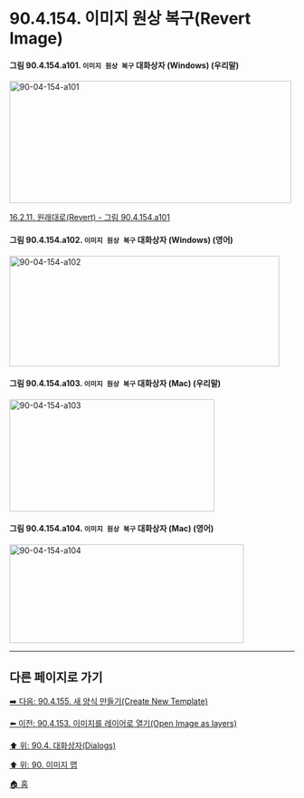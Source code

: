 # 90.4.154. 이미지 원상 복구(Revert Image)

<a id="90-04-154-a101"></a>

#### 그림 90.4.154.a101. `이미지 원상 복구` 대화상자 (Windows) (우리말)
<img width="498" height="216" alt="90-04-154-a101" src="https://github.com/user-attachments/assets/d1530e4d-9807-4da2-9428-da489863fb93" />

[16.2.11. 원래대로(Revert) - 그림 90.4.154.a101](./16-02-11-00-revert.md#90-04-154-a101)

<a id="90-04-154-a102"></a>

#### 그림 90.4.154.a102. `이미지 원상 복구` 대화상자 (Windows) (영어)
<img width="477" height="195" alt="90-04-154-a102" src="https://github.com/user-attachments/assets/2c32e54b-ad58-47ee-9dfb-1f5837a98944" />

<a id="90-04-154-a103"></a>

#### 그림 90.4.154.a103. `이미지 원상 복구` 대화상자 (Mac) (우리말)
<img width="362" height="198" alt="90-04-154-a103" src="https://github.com/user-attachments/assets/54eca994-1f25-4155-abf8-f9090a3d73cc" />

<a id="90-04-154-a104"></a>

#### 그림 90.4.154.a104. `이미지 원상 복구` 대화상자 (Mac) (영어)
<img width="414" height="174" alt="90-04-154-a104" src="https://github.com/user-attachments/assets/fe3bb52a-85c2-4981-bb4b-cfe359518cd7" />


***

## 다른 페이지로 가기

[➡️ 다음: 90.4.155. 새 양식 만들기(Create New Template)](./90-04-0155-create_new_template.md)

[⬅️ 이전: 90.4.153. 이미지를 레이어로 열기(Open Image as layers)](./90-04-0153-open_image_as_layers.md)

[⬆️ 위: 90.4. 대화상자(Dialogs)](./90-04-0000-dialogs.md)

[⬆️ 위: 90. 이미지 맵](./90-00-image-map.md)

[🏠 홈](./00-home.md)